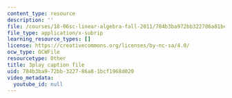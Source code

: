 ```yaml
---
content_type: resource
description: ''
file: /courses/18-06sc-linear-algebra-fall-2011/784b3ba972bb322786a81bcf1968d020_OsHY7ycgbaE.srt
file_type: application/x-subrip
learning_resource_types: []
license: https://creativecommons.org/licenses/by-nc-sa/4.0/
ocw_type: OCWFile
resourcetype: Other
title: 3play caption file
uid: 784b3ba9-72bb-3227-86a8-1bcf1968d020
video_metadata:
  youtube_id: null
---
```

